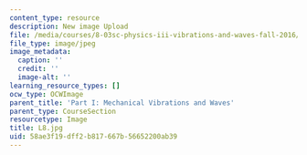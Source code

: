 ```yaml
---
content_type: resource
description: New image Upload
file: /media/courses/8-03sc-physics-iii-vibrations-and-waves-fall-2016/58ae3f19dff2b817667b56652200ab39_L8.jpg
file_type: image/jpeg
image_metadata:
  caption: ''
  credit: ''
  image-alt: ''
learning_resource_types: []
ocw_type: OCWImage
parent_title: 'Part I: Mechanical Vibrations and Waves'
parent_type: CourseSection
resourcetype: Image
title: L8.jpg
uid: 58ae3f19-dff2-b817-667b-56652200ab39
---
```

